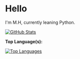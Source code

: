# Hello

I'm M.H, currently leaning Python.

[![GitHub Stats](https://github-readme-stats.vercel.app/api?username=SatoX69&show_icons=true&count_private=true&hide=issues,prs&theme=radical)](https://github.com/SatoX69)

**Top Language(s):**

[![Top Languages](https://github-readme-stats.vercel.app/api/top-langs/?username=SatoX69&layout=compact&langs_count=10&theme=radical)](https://github.com/SatoX69)
